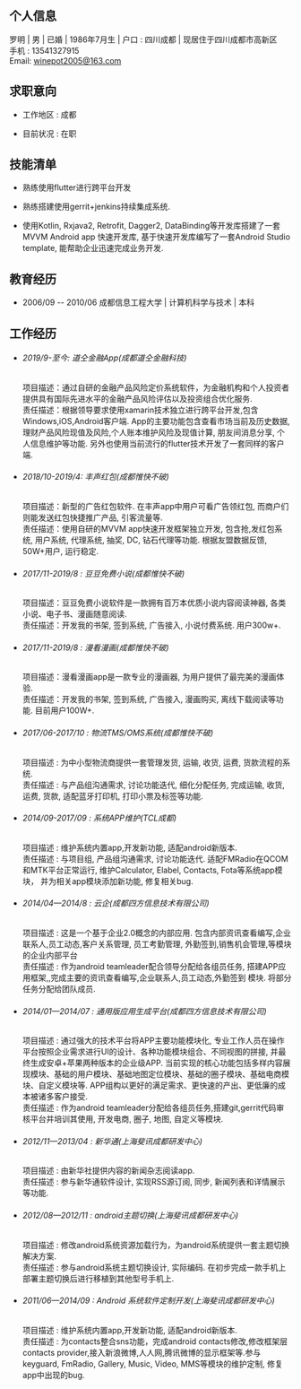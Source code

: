 ## 个人信息

罗明 | 男 | 已婚 | 1986年7月生 | 户口 : 四川成都 | 现居住于四川成都市高新区  
手机 : 13541327915  
Email: winepot2005@163.com

## 求职意向

* 工作地区 : 成都

* 目前状况 : 在职


## 技能清单

* 熟练使用flutter进行跨平台开发

* 熟练搭建使用gerrit+jenkins持续集成系统. 

* 使用Kotlin, Rxjava2, Retrofit, Dagger2, DataBinding等开发库搭建了一套MVVM Android app 快速开发库, 基于快速开发库编写了一套Android Studio template, 能帮助企业迅速完成业务开发.  


## 教育经历

* 2006/09 -- 2010/06  成都信息工程大学 | 计算机科学与技术 | 本科

<!--## 工作经历
|工作时间|公司|职位|
| :--------------: | :-----------: | :-----: |
|2017/10--至今|成都惟快不破|高级安卓工程师|
|2014/09--2017/06|TCL通讯(成都)有限公司|高级安卓工程师|
|2011/05--2013/12|上海斐讯成都研发中心|安卓工程师|
|2014/02--2014/9|成都四方信息技术有限公司|高级安卓工程师|
|2010/07--2011/04|泰立嘉(成都)有限公司|安卓工程师|
-->

## 工作经历

* ###### 2019/9-至今:  道仝金融App(成都道仝金融科技)
  项目描述：通过自研的金融产品风险定价系统软件，为金融机构和个人投资者提供具有国际先进水平的金融产品风险评估以及投资组合优化服务.  
  责任描述：根据领导要求使用xamarin技术独立进行跨平台开发,包含Windows,iOS,Android客户端. App的主要功能包含查看市场当前及历史数据,理财产品风险现值及风险,个人账本维护风险及现值计算, 朋友间消息分享, 个人信息维护等功能.
  另外也使用当前流行的flutter技术开发了一套同样的客户端.

* ###### 2018/10-2019/4:  丰声红包(成都惟快不破)
  项目描述：新型的广告红包软件. 在丰声app中用户可看广告领红包, 而商户们则能发送红包快捷推广产品, 引客流量等.   
  责任描述：使用自研的MVVM app快速开发框架独立开发, 包含抢,发红包系统, 用户系统, 代理系统, 抽奖, DC, 钻石代理等功能. 根据友盟数据反馈, 50W+用户, 运行稳定. 
  
* ###### 2017/11-2019/8 : 豆豆免费小说(成都惟快不破)
  项目描述：豆豆免费小说软件是一款拥有百万本优质小说内容阅读神器, 各类小说、电子书、漫画随意阅读.   
  责任描述：开发我的书架, 签到系统, 广告接入, 小说付费系统. 用户300w+. 
  
* ###### 2017/11-2019/8 : 漫看漫画(成都惟快不破)
  项目描述：漫看漫画app是一款专业的漫画器, 为用户提供了最完美的漫画体验.   
  责任描述：开发我的书架, 签到系统, 广告接入, 漫画购买, 离线下载阅读等功能. 目前用户100W+. 
  
* ###### 2017/06-2017/10 : 物流TMS/OMS系统(成都惟快不破)
  项目描述 : 为中小型物流商提供一套管理发货, 运输, 收货, 运费, 货款流程的系统.  
  责任描述 : 与产品组沟通需求, 讨论功能迭代, 细化分配任务, 完成运输, 收货, 运费, 货款, 适配蓝牙打印机, 打印小票及标签等功能.   
  
* ###### 2014/09-2017/09 : 系统APP维护(TCL成都)
  项目描述 : 维护系统内置app,开发新功能, 适配android新版本.  
  责任描述 : 与项目组, 产品组沟通需求, 讨论功能迭代.  适配FMRadio在QCOM和MTK平台正常运行,  维护Calculator, Elabel, Contacts, Fota等系统app模块， 并为相关app模块添加新功能, 修复相关bug. 
  
* ###### 2014/04—2014/8  : 云企(成都四方信息技术有限公司)  
  项目描述 : 这是一个基于企业2.0概念的内部应用. 包含内部资讯查看编写,企业联系人,员工动态,客户关系管理, 员工考勤管理, 外勤签到,销售机会管理,等模块的企业内部平台  
  责任描述 : 作为android teamleader配合领导分配给各组员任务, 搭建APP应用框架,,完成主要的资讯查看编写,企业联系人,员工动态,外勤签到 模块. 将部分任务分配给团队成员.
  
* ###### 2014/01—2014/07  : 通用版应用生成平台(成都四方信息技术有限公司)
  项目描述 : 通过强大的技术平台将APP主要功能模块化, 专业工作人员在操作平台按照企业需求进行UI的设计、各种功能模块组合、不同视图的拼接, 并最终生成安卓+苹果两种版本的企业级APP. 当前实现的核心功能包括多样内容展现模块、基础的用户模块、基础地图定位模块、基础的圈子模块、基础电商模块、自定义模块等. APP组构以更好的满足需求、更快速的产出、更低廉的成本被诸多客户接受.   
  责任描述 : 作为android teamleader分配给各组员任务,搭建git,gerrit代码审核平台并培训其使用, 开发电商, 圈子, 地图, 自定义等模块. 
  
* ###### 2012/11—2013/04  : 新华通(上海斐讯成都研发中心)
  项目描述 : 由新华社提供内容的新闻杂志阅读app.    
  责任描述 : 参与新华通软件设计, 实现RSS源订阅, 同步, 新闻列表和详情展示等功能. 
  
* ###### 2012/08—2012/11  : android主题切换(上海斐讯成都研发中心)
  项目描述 : 修改android系统资源加载行为，为android系统提供一套主题切换解决方案.  
  责任描述 : 参与android系统主题切换设计, 实际编码. 在初步完成一款手机上部署主题切换后进行移植到其他型号手机上.  
  
* ###### 2011/06—2014/09  : Android 系统软件定制开发(上海斐讯成都研发中心)
  项目描述 : 维护系统内置app,开发新功能, 适配android新版本.  
  责任描述 : 为contacts整合sns功能，完成android contacts修改,修改框架层contacts provider,接入新浪微博,人人网,腾讯微博的显示框架等.参与keyguard, FmRadio, Gallery, Music, Video, MMS等模块的维护定制, 修复app中出现的bug. 
